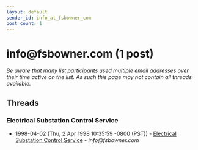 ```yaml
---
layout: default
sender_id: info_at_fsbowner_com
post_count: 1
---
```


# info<span>@</span>fsbowner.com (1 post)

_Be aware that many list participants used multiple email addresses over their time active on the list. As such this page may not contain all threads available._

## Threads

### Electrical Substation Control Service
+ 1998-04-02 (Thu, 2 Apr 1998 10:35:59 -0800 (PST)) - [Electrical Substation Control Service](/archive/1998/04/33ff86b0cb5c7899d723dcb551d464a63942dc03c36af40b1b552d134d2b89ba) - _info@fsbowner.com_

